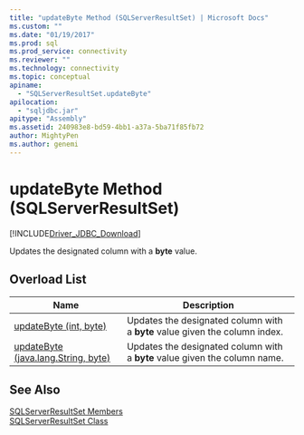 ```yaml
---
title: "updateByte Method (SQLServerResultSet) | Microsoft Docs"
ms.custom: ""
ms.date: "01/19/2017"
ms.prod: sql
ms.prod_service: connectivity
ms.reviewer: ""
ms.technology: connectivity
ms.topic: conceptual
apiname: 
  - "SQLServerResultSet.updateByte"
apilocation: 
  - "sqljdbc.jar"
apitype: "Assembly"
ms.assetid: 240983e8-bd59-4bb1-a37a-5ba71f85fb72
author: MightyPen
ms.author: genemi
---
```

# updateByte Method (SQLServerResultSet)
[!INCLUDE[Driver_JDBC_Download](../../../includes/driver_jdbc_download.md)]

  Updates the designated column with a **byte** value.  
  
## Overload List  
  
|Name|Description|  
|----------|-----------------|  
|[updateByte (int, byte)](../../../connect/jdbc/reference/updatebyte-method-int-byte.md)|Updates the designated column with a **byte** value given the column index.|  
|[updateByte (java.lang.String, byte)](../../../connect/jdbc/reference/updatebyte-method-java-lang-string-byte.md)|Updates the designated column with a **byte** value given the column name.|  
  
## See Also  
 [SQLServerResultSet Members](../../../connect/jdbc/reference/sqlserverresultset-members.md)   
 [SQLServerResultSet Class](../../../connect/jdbc/reference/sqlserverresultset-class.md)  
  
  
